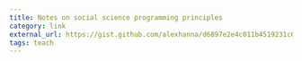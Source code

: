 ```yaml
---
title: Notes on social science programming principles
category: link
external_url: https://gist.github.com/alexhanna/d6897e2e4c011b4519231c672b56099b
tags: teach
---
```

